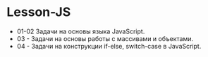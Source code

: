 # Lesson-JS

* 01-02 Задачи на основы языка JavaScript.
* 03 - Задачи на основы работы с массивами и объектами.
* 04 - Задачи на конструкции if-else, switch-case в JavaScript.

